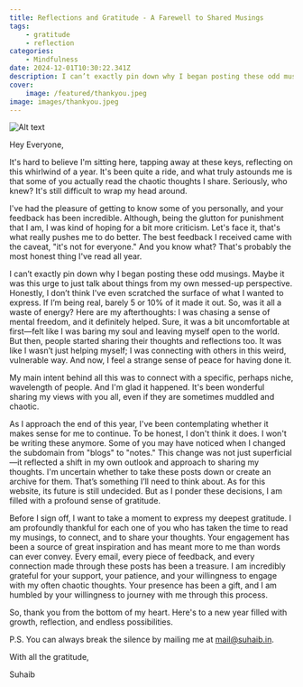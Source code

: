 ```yaml
---
title: Reflections and Gratitude - A Farewell to Shared Musings
tags:
    - gratitude
    - reflection
categories:
    - Mindfulness
date: 2024-12-01T10:30:22.341Z
description: I can’t exactly pin down why I began posting these odd musings. Maybe it was this urge to just talk about things from my own messed-up perspective.
cover:
    image: /featured/thankyou.jpeg
image: images/thankyou.jpeg
---
```

![Alt text](/featured/thankyou.jpeg "Thank you")

Hey Everyone,

It's hard to believe I'm sitting here, tapping away at these keys, reflecting on this whirlwind of a year. It's been quite a ride, and what truly astounds me is that some of you actually read the chaotic thoughts I share. Seriously, who knew? It's still difficult to wrap my head around.

I've had the pleasure of getting to know some of you personally, and your feedback has been incredible. Although, being the glutton for punishment that I am, I was kind of hoping for a bit more criticism. Let's face it, that's what really pushes me to do better. The best feedback I received came with the caveat, "it's not for everyone." And you know what? That's probably the most honest thing I've read all year.

I can’t exactly pin down why I began posting these odd musings. Maybe it was this urge to just talk about things from my own messed-up perspective. Honestly, I don’t think I've even scratched the surface of what I wanted to express. If I’m being real, barely 5 or 10% of it made it out. So, was it all a waste of energy? Here are my afterthoughts: I was chasing a sense of mental freedom, and it definitely helped. Sure, it was a bit uncomfortable at first—felt like I was baring my soul and leaving myself open to the world. But then, people started sharing their thoughts and reflections too. It was like I wasn’t just helping myself; I was connecting with others in this weird, vulnerable way. And now, I feel a strange sense of peace for having done it.

My main intent behind all this was to connect with a specific, perhaps niche, wavelength of people. And I'm glad it happened. It's been wonderful sharing my views with you all, even if they are sometimes muddled and chaotic.

As I approach the end of this year, I've been contemplating whether it makes sense for me to continue. To be honest, I don't think it does. I won't be writing these anymore. Some of you may have noticed when I changed the subdomain from "blogs" to "notes." This change was not just superficial—it reflected a shift in my own outlook and approach to sharing my thoughts. I'm uncertain whether to take these posts down or create an archive for them. That’s something I’ll need to think about. As for this website, its future is still undecided. But as I ponder these decisions, I am filled with a profound sense of gratitude.

Before I sign off, I want to take a moment to express my deepest gratitude. I am profoundly thankful for each one of you who has taken the time to read my musings, to connect, and to share your thoughts. Your engagement has been a source of great inspiration and has meant more to me than words can ever convey. Every email, every piece of feedback, and every connection made through these posts has been a treasure. I am incredibly grateful for your support, your patience, and your willingness to engage with my often chaotic thoughts. Your presence has been a gift, and I am humbled by your willingness to journey with me through this process.

So, thank you from the bottom of my heart. Here's to a new year filled with growth, reflection, and endless possibilities.

P.S. You can always break the silence by mailing me at mail@suhaib.in.

With all the gratitude,

Suhaib